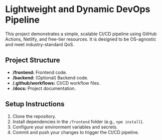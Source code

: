 # Lightweight and Dynamic DevOps Pipeline

This project demonstrates a simple, scalable CI/CD pipeline using GitHub Actions, Netlify, and free-tier resources. It is designed to be OS-agnostic and meet industry-standard QoS.

## Project Structure
- **/frontend:** Frontend code.
- **/backend:** (Optional) Backend code.
- **/.github/workflows:** CI/CD workflow files.
- **/docs:** Project documentation.

## Setup Instructions
1. Clone the repository.
2. Install dependencies in the `/frontend` folder (e.g., `npm install`).
3. Configure your environment variables and secrets.
4. Commit and push your changes to trigger the CI/CD pipeline.

